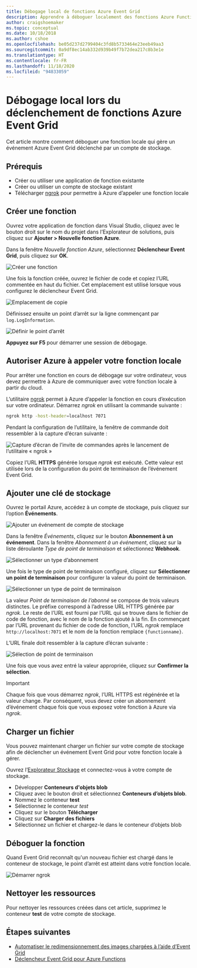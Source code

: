```yaml
---
title: Débogage local de fonctions Azure Event Grid
description: Apprendre à déboguer localement des fonctions Azure Functions déclenchées par un événement Event Grid
author: craigshoemaker
ms.topic: conceptual
ms.date: 10/18/2018
ms.author: cshoe
ms.openlocfilehash: be05d237d2799404c3fd8b5733464e23eeb49aa3
ms.sourcegitcommit: 0a9df8ec14ab332d939b49f7b72dea217c8b3e1e
ms.translationtype: HT
ms.contentlocale: fr-FR
ms.lasthandoff: 11/18/2020
ms.locfileid: "94833059"
---
```

# <a name="azure-function-event-grid-trigger-local-debugging"></a>Débogage local lors du déclenchement de fonctions Azure Event Grid

Cet article montre comment déboguer une fonction locale qui gère un événement Azure Event Grid déclenché par un compte de stockage. 

## <a name="prerequisites"></a>Prérequis

- Créer ou utiliser une application de fonction existante
- Créer ou utiliser un compte de stockage existant
- Télécharger [ngrok](https://ngrok.com/) pour permettre à Azure d’appeler une fonction locale

## <a name="create-a-new-function"></a>Créer une fonction

Ouvrez votre application de fonction dans Visual Studio, cliquez avec le bouton droit sur le nom du projet dans l’Explorateur de solutions, puis cliquez sur **Ajouter > Nouvelle fonction Azure**.

Dans la fenêtre *Nouvelle fonction Azure*, sélectionnez **Déclencheur Event Grid**, puis cliquez sur **OK**.

![Créer une fonction](./media/functions-debug-event-grid-trigger-local/functions-debug-event-grid-trigger-local-add-function.png)

Une fois la fonction créée, ouvrez le fichier de code et copiez l’URL commentée en haut du fichier. Cet emplacement est utilisé lorsque vous configurez le déclencheur Event Grid.

![Emplacement de copie](./media/functions-debug-event-grid-trigger-local/functions-debug-event-grid-trigger-local-copy-location.png)

Définissez ensuite un point d’arrêt sur la ligne commençant par `log.LogInformation`.

![Définir le point d’arrêt](./media/functions-debug-event-grid-trigger-local/functions-debug-event-grid-trigger-local-set-breakpoint.png)


**Appuyez sur F5** pour démarrer une session de débogage.

## <a name="allow-azure-to-call-your-local-function"></a>Autoriser Azure à appeler votre fonction locale

Pour arrêter une fonction en cours de débogage sur votre ordinateur, vous devez permettre à Azure de communiquer avec votre fonction locale à partir du cloud.

L’utilitaire [ngrok](https://ngrok.com/) permet à Azure d’appeler la fonction en cours d’exécution sur votre ordinateur. Démarrez *ngrok* en utilisant la commande suivante :

```bash
ngrok http -host-header=localhost 7071
```
Pendant la configuration de l’utilitaire, la fenêtre de commande doit ressembler à la capture d’écran suivante :

![Capture d’écran de l’invite de commandes après le lancement de l’utilitaire « ngrok »](./media/functions-debug-event-grid-trigger-local/functions-debug-event-grid-trigger-local-ngrok.png)

Copiez l’URL **HTTPS** générée lorsque *ngrok* est exécuté. Cette valeur est utilisée lors de la configuration du point de terminaison de l’événement Event Grid.

## <a name="add-a-storage-event"></a>Ajouter une clé de stockage

Ouvrez le portail Azure, accédez à un compte de stockage, puis cliquez sur l’option **Événements**.

![Ajouter un événement de compte de stockage](./media/functions-debug-event-grid-trigger-local/functions-debug-event-grid-trigger-local-add-event.png)

Dans la fenêtre *Événements*, cliquez sur le bouton **Abonnement à un événement**. Dans la fenêtre *Abonnement à un événement*, cliquez sur la liste déroulante *Type de point de terminaison* et sélectionnez **Webhook**.

![Sélectionner un type d’abonnement](./media/functions-debug-event-grid-trigger-local/functions-debug-event-grid-trigger-local-event-subscription-type.png)

Une fois le type de point de terminaison configuré, cliquez sur **Sélectionner un point de terminaison** pour configurer la valeur du point de terminaison.

![Sélectionner un type de point de terminaison](./media/functions-debug-event-grid-trigger-local/functions-debug-event-grid-trigger-local-event-subscription-endpoint.png)

La valeur *Point de terminaison de l’abonné* se compose de trois valeurs distinctes. Le préfixe correspond à l’adresse URL HTTPS générée par *ngrok*. Le reste de l’URL est fourni par l’URL qui se trouve dans le fichier de code de fonction, avec le nom de la fonction ajouté à la fin. En commençant par l’URL provenant du fichier de code de fonction, l’URL *ngrok* remplace `http://localhost:7071` et le nom de la fonction remplace `{functionname}`.

L’URL finale doit ressembler à la capture d’écran suivante :

![Sélection de point de terminaison](./media/functions-debug-event-grid-trigger-local/functions-debug-event-grid-trigger-local-event-subscription-endpoint-selection.png)

Une fois que vous avez entré la valeur appropriée, cliquez sur **Confirmer la sélection**.

> [!IMPORTANT]
> Chaque fois que vous démarrez *ngrok*, l’URL HTTPS est régénérée et la valeur change. Par conséquent, vous devez créer un abonnement d’événement chaque fois que vous exposez votre fonction à Azure via *ngrok*.

## <a name="upload-a-file"></a>Charger un fichier

Vous pouvez maintenant charger un fichier sur votre compte de stockage afin de déclencher un événement Event Grid pour votre fonction locale à gérer. 

Ouvrez l’[Explorateur Stockage](https://azure.microsoft.com/features/storage-explorer/) et connectez-vous à votre compte de stockage. 

- Développer **Conteneurs d'objets blob** 
- Cliquez avec le bouton droit et sélectionnez **Conteneurs d’objets blob**.
- Nommez le conteneur **test**
- Sélectionnez le conteneur *test*
- Cliquez sur le bouton **Télécharger**
- Cliquez sur **Charger des fichiers**
- Sélectionnez un fichier et chargez-le dans le conteneur d’objets blob

## <a name="debug-the-function"></a>Déboguer la fonction

Quand Event Grid reconnaît qu'un nouveau fichier est chargé dans le conteneur de stockage, le point d’arrêt est atteint dans votre fonction locale.

![Démarrer ngrok](./media/functions-debug-event-grid-trigger-local/functions-debug-event-grid-trigger-local-breakpoint.png)

## <a name="clean-up-resources"></a>Nettoyer les ressources

Pour nettoyer les ressources créées dans cet article, supprimez le conteneur **test** de votre compte de stockage.

## <a name="next-steps"></a>Étapes suivantes

- [Automatiser le redimensionnement des images chargées à l’aide d’Event Grid](../event-grid/resize-images-on-storage-blob-upload-event.md)
- [Déclencheur Event Grid pour Azure Functions](./functions-bindings-event-grid.md)
